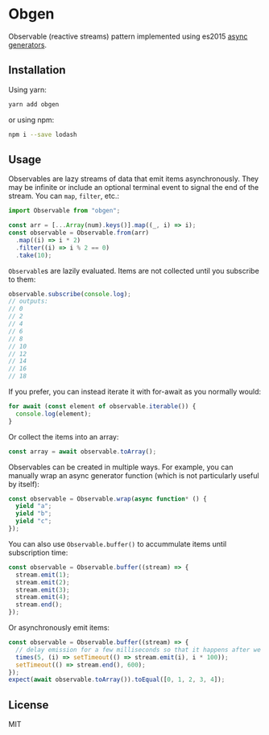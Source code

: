 # Obgen

Observable (reactive streams) pattern implemented using es2015 [async generators](https://tc39.es/proposal-async-iteration/).

## Installation

Using yarn:

```bash
yarn add obgen
```

or using npm:

```bash
npm i --save lodash
```

## Usage

Observables are lazy streams of data that emit items asynchronously. They may be infinite or include an optional terminal event to signal the end of the stream. You can `map`, `filter`, etc.:

```typescript
import Observable from "obgen";

const arr = [...Array(num).keys()].map((_, i) => i);
const observable = Observable.from(arr)
  .map((i) => i * 2)
  .filter((i) => i % 2 == 0)
  .take(10);
```

`Observable`s are lazily evaluated. Items are not collected until you subscribe to them:

```typescript
observable.subscribe(console.log);
// outputs:
// 0
// 2
// 4
// 6
// 8
// 10
// 12
// 14
// 16
// 18
```

If you prefer, you can instead iterate it with for-await as you normally would:

```typescript
for await (const element of observable.iterable()) {
  console.log(element);
}
```

Or collect the items into an array:

```typescript
const array = await observable.toArray();
```

Observables can be created in multiple ways. For example, you can manually wrap an async generator
function (which is not particularly useful by itself):

```typescript
const observable = Observable.wrap(async function* () {
  yield "a";
  yield "b";
  yield "c";
});
```

You can also use `Observable.buffer()` to accummulate items until subscription time:

```typescript
const observable = Observable.buffer((stream) => {
  stream.emit(1);
  stream.emit(2);
  stream.emit(3);
  stream.emit(4);
  stream.end();
});
```

Or asynchronously emit items:

```typescript
const observable = Observable.buffer((stream) => {
  // delay emission for a few milliseconds so that it happens after we subscribe
  times(5, (i) => setTimeout(() => stream.emit(i), i * 100));
  setTimeout(() => stream.end(), 600);
});
expect(await observable.toArray()).toEqual([0, 1, 2, 3, 4]);
```

## License

MIT

